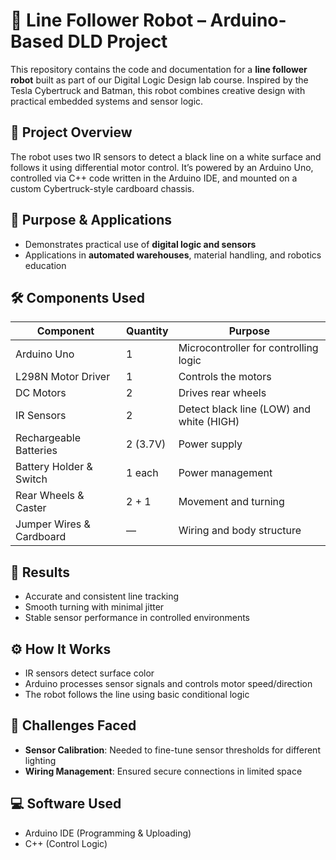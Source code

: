 # 🤖 Line Follower Robot – Arduino-Based DLD Project

This repository contains the code and documentation for a **line follower robot** built as part of our Digital Logic Design lab course. Inspired by the Tesla Cybertruck and Batman, this robot combines creative design with practical embedded systems and sensor logic.

## 🧠 Project Overview

The robot uses two IR sensors to detect a black line on a white surface and follows it using differential motor control. It’s powered by an Arduino Uno, controlled via C++ code written in the Arduino IDE, and mounted on a custom Cybertruck-style cardboard chassis.

## 🎯 Purpose & Applications

- Demonstrates practical use of **digital logic and sensors**
- Applications in **automated warehouses**, material handling, and robotics education

## 🛠️ Components Used

| Component                | Quantity | Purpose                                      |
|--------------------------|----------|----------------------------------------------|
| Arduino Uno              | 1        | Microcontroller for controlling logic        |
| L298N Motor Driver       | 1        | Controls the motors                          |
| DC Motors                | 2        | Drives rear wheels                           |
| IR Sensors               | 2        | Detect black line (LOW) and white (HIGH)     |
| Rechargeable Batteries   | 2 (3.7V) | Power supply                                 |
| Battery Holder & Switch  | 1 each   | Power management                             |
| Rear Wheels & Caster     | 2 + 1    | Movement and turning                         |
| Jumper Wires & Cardboard | —        | Wiring and body structure                    |

## 🧪 Results

- Accurate and consistent line tracking
- Smooth turning with minimal jitter
- Stable sensor performance in controlled environments

## ⚙️ How It Works

- IR sensors detect surface color
- Arduino processes sensor signals and controls motor speed/direction
- The robot follows the line using basic conditional logic

## 🔧 Challenges Faced

- **Sensor Calibration**: Needed to fine-tune sensor thresholds for different lighting
- **Wiring Management**: Ensured secure connections in limited space

## 💻 Software Used

- Arduino IDE (Programming & Uploading)
- C++ (Control Logic)
